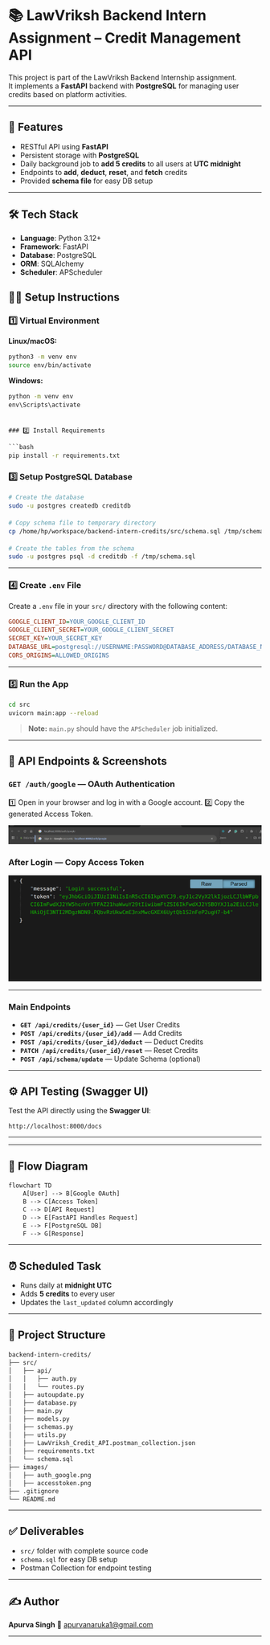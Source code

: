 
# 📚 LawVriksh Backend Intern Assignment – Credit Management API

This project is part of the LawVriksh Backend Internship assignment.  
It implements a **FastAPI** backend with **PostgreSQL** for managing user credits based on platform activities.

---

## 🚀 Features

- RESTful API using **FastAPI**
- Persistent storage with **PostgreSQL**
- Daily background job to **add 5 credits** to all users at **UTC midnight**
- Endpoints to **add**, **deduct**, **reset**, and **fetch** credits
- Provided **schema file** for easy DB setup

---

## 🛠️ Tech Stack

- **Language**: Python 3.12+
- **Framework**: FastAPI
- **Database**: PostgreSQL
- **ORM**: SQLAlchemy
- **Scheduler**: APScheduler



## 🧑‍💻 Setup Instructions

### 1️⃣ Virtual Environment

**Linux/macOS:**

```bash
python3 -m venv env
source env/bin/activate
````

**Windows:**

```cmd
python -m venv env
env\Scripts\activate


### 2️⃣ Install Requirements

```bash
pip install -r requirements.txt
```



### 3️⃣ Setup PostgreSQL Database

```bash
# Create the database
sudo -u postgres createdb creditdb

# Copy schema file to temporary directory
cp /home/hp/workspace/backend-intern-credits/src/schema.sql /tmp/schema.sql

# Create the tables from the schema
sudo -u postgres psql -d creditdb -f /tmp/schema.sql
```

---

### 4️⃣ Create `.env` File

Create a `.env` file in your `src/` directory with the following content:

```ini
GOOGLE_CLIENT_ID=YOUR_GOOGLE_CLIENT_ID
GOOGLE_CLIENT_SECRET=YOUR_GOOGLE_CLIENT_SECRET
SECRET_KEY=YOUR_SECRET_KEY
DATABASE_URL=postgresql://USERNAME:PASSWORD@DATABASE_ADDRESS/DATABASE_NAME
CORS_ORIGINS=ALLOWED_ORIGINS
```

---

### 5️⃣ Run the App

```bash
cd src
uvicorn main:app --reload
```

> **Note:** `main.py` should have the `APScheduler` job initialized.

---

## 🧪 API Endpoints & Screenshots

### `GET /auth/google` — OAuth Authentication

1️⃣ Open in your browser and log in with a Google account.
2️⃣ Copy the generated Access Token.

![Login Screen](images/auth_google.png)

### After Login — Copy Access Token

![Access Token](images/accesstoken.png)

---

### Main Endpoints

* **`GET /api/credits/{user_id}`** — Get User Credits
* **`POST /api/credits/{user_id}/add`** — Add Credits
* **`POST /api/credits/{user_id}/deduct`** — Deduct Credits
* **`PATCH /api/credits/{user_id}/reset`** — Reset Credits
* **`POST /api/schema/update`** — Update Schema (optional)

---

## ⚙️ API Testing (Swagger UI)

Test the API directly using the **Swagger UI**:

```
http://localhost:8000/docs
```

---

---

## 🔄 Flow Diagram

```mermaid
flowchart TD
    A[User] --> B[Google OAuth]
    B --> C[Access Token]
    C --> D[API Request]
    D --> E[FastAPI Handles Request]
    E --> F[PostgreSQL DB]
    F --> G[Response]
```

---

## ⏰ Scheduled Task

* Runs daily at **midnight UTC**
* Adds **5 credits** to every user
* Updates the `last_updated` column accordingly

---

## 📂 Project Structure

```
backend-intern-credits/
├── src/
│   ├── api/
│   │   ├── auth.py
│   │   └── routes.py
│   ├── autoupdate.py
│   ├── database.py
│   ├── main.py
│   ├── models.py
│   ├── schemas.py
│   ├── utils.py
│   ├── LawVriksh_Credit_API.postman_collection.json
│   ├── requirements.txt
│   └── schema.sql
├── images/
│   ├── auth_google.png
│   ├── accesstoken.png
├── .gitignore
└── README.md
```

---

## ✅ Deliverables

* `src/` folder with complete source code
* `schema.sql` for easy DB setup
* Postman Collection for endpoint testing

---

## ✍️ Author

**Apurva Singh**
📧 [apurvanaruka1@gmail.com](mailto:apurvanaruka1@gmail.com)

---
